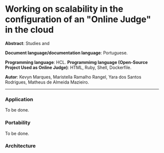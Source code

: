 
# Working on scalability in the configuration of an "Online Judge" in the cloud

**Abstract**: Studies and 

**Document language/documentation language**: Portuguese.

**Programming language**: HCL.
**Programmimg language (Open-Source Project Used as Online Judge)**: HTML, Ruby, Shell, Dockerfile.

**Autor**: Kevyn Marques, Maristella Ramalho Rangel, Yara dos Santos Rodrigues, Matheus de Almeida Mazieiro.

---

### Application

To be done.

### Portability

To be done.

### Architecture

